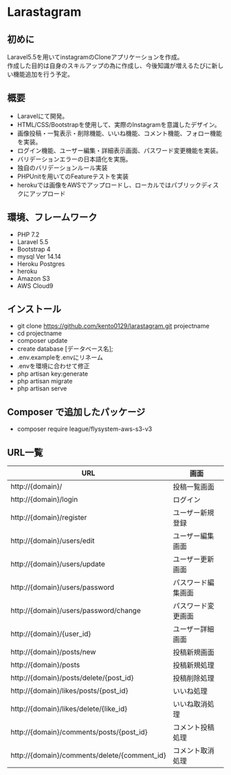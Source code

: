 Larastagram
====== 

## 初めに
Laravel5.5を用いてinstagramのCloneアプリケーションを作成。<br>
作成した目的は自身のスキルアップの為に作成し、今後知識が増えるたびに新しい機能追加を行う予定。

## 概要
- Laravelにて開発。
- HTML/CSS/Bootstrapを使用して、実際のInstagramを意識したデザイン。
- 画像投稿・一覧表示・削除機能、いいね機能、コメント機能、フォロー機能を実装。
- ログイン機能、ユーザー編集・詳細表示画面、パスワード変更機能を実装。
- バリデーションエラーの日本語化を実施。
- 独自のバリデーションルール実装
- PHPUnitを用いてのFeatureテストを実装
- herokuでは画像をAWSでアップロードし、ローカルではパブリックディスクにアップロード

## 環境、フレームワーク
- PHP 7.2
- Laravel 5.5
- Bootstrap 4
- mysql  Ver 14.14
- Heroku Postgres
- heroku
- Amazon S3
- AWS Cloud9

## インストール
- git clone https://github.com/kento0129/larastagram.git projectname
- cd projectname
- composer update
- create database [データベース名];
- .env.exampleを.envにリネーム
- .envを環境に合わせて修正
- php artisan key:generate
- php artisan migrate
- php artisan serve

## Composer で追加したパッケージ
- composer require league/flysystem-aws-s3-v3

## URL一覧

URL | 画面 |
----| ---- |
http://{domain}/ | 投稿一覧画面 |
http://{domain}/login | ログイン | 
http://{domain}/register | ユーザー新規登録 |
http://{domain}/users/edit | ユーザー編集画面 |
http://{domain}/users/update | ユーザー更新画面 |
http://{domain}/users/password | パスワード編集画面 |
http://{domain}/users/password/change | パスワード変更画面 |
http://{domain}/{user_id} | ユーザー詳細画面 |
http://{domain}/posts/new | 投稿新規画面 |
http://{domain}/posts | 投稿新規処理 |
http://{domain}/posts/delete/{post_id} | 投稿削除処理 |
http://{domain}/likes/posts/{post_id} | いいね処理 |
http://{domain}/likes/delete/{like_id} | いいね取消処理 |
http://{domain}/comments/posts/{post_id} | コメント投稿処理 |
http://{domain}/comments/delete/{comment_id} | コメント取消処理 |
